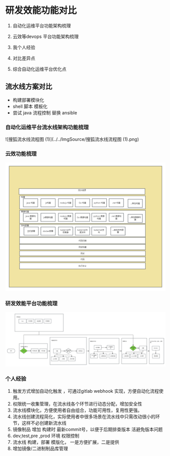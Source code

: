 # 研发效能功能对比

1. 自动化运维平台功能架构梳理

2. 云效等devops 平台功能架构梳理

3. 我个人经验

4. 对比差异点

5. 综合自动化运维平台优化点

   



## 流水线方案对比

* 构建部署模块化
* shell 脚本 模板化
* 尝试 java 流程控制 替换 ansible 



### 自动化运维平台流水线架构功能梳理

![搜狐流水线流程图 (1)](../../ImgSource/搜狐流水线流程图 (1).png)

### 云效功能梳理

![未命名文件](../../ImgSource/云效.png)

### 研发效能平台功能梳理

![效能平台流程](../../ImgSource/效能平台流程.png)

### 个人经验

1. 触发方式增加自动化触发 ，可通过gitlab  webhook 实现，方便自动化流程使用。
2. 权限统一收集管理，在流水线各个环节进行动态分配，增加安全性
3. 流水线模块化，方便使用者自由组合，功能可用性，复用性更强。
4. 流水线创建流程简化，实际使用者中很多场景在流水线中只需改动很小的环节，这样不必创建新流水线
5. 镜像制品 增加 构建时 最新commit号，以便于后期排查版本 活避免版本问题
6. dev,test,pre ,prod 环境 权限控制
7. 流水线 构建，部署 模版化， 一是方便扩展，二是提供
8. 增加镜像/二进制制品库管理